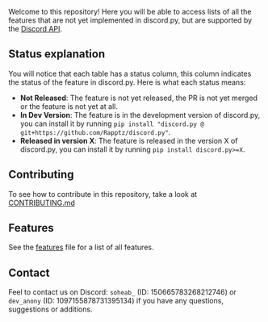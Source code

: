 Welcome to this repository! Here you will be able to access lists of all the features that are not yet implemented in discord.py, but are supported by the [Discord API](https://discord.com/developers/docs/intro).


## Status explanation

You will notice that each table has a status column, this column indicates the status of the feature in discord.py. Here is what each status means:

- **Not Released**:
    The feature is not yet released, the PR is not yet merged or the feature is not yet at all.
- **In Dev Version**:
    The feature is in the development version of discord.py, you can install it by running ``pip install "discord.py @ git+https://github.com/Rapptz/discord.py"``.
- **Released in version X**:
    The feature is released in the version X of discord.py, you can install it by running ``pip install discord.py>=X``.

## Contributing

To see how to contribute in this repository, take a look at [CONTRIBUTING.md](/.github/CONTRIBUTING.md)

## Features

See the [features](FEATURES.md) file for a list of all features.

## Contact

Feel to contact us on Discord: `soheab_` (ID: 150665783268212746) or `dev_anony` (ID: 1097155878731395134) if you have any questions, suggestions or additions.

